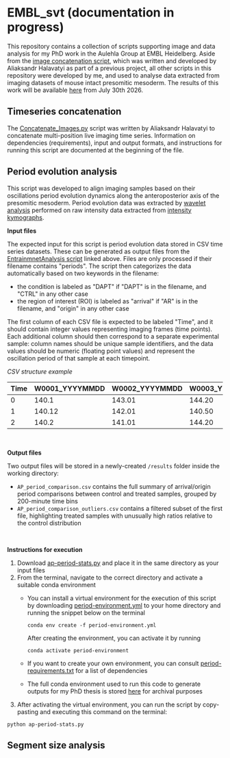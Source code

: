 # EMBL_svt (documentation in progress)

This repository contains a collection of scripts supporting image and data analysis for my PhD work in the Aulehla Group at EMBL Heidelberg. Aside from the [image concatenation script](https://github.com/simona-gioe/EMBL_svt/blob/main/concatenate/Concatenate_Images.py), which was written and developed by Aliaksandr Halavatyi as part of a previous project, all other scripts in this repository were developed by me, and used to analyse data extracted from imaging datasets of mouse intact presomitic mesoderm. The results of this work will be available [here](https://archiv.ub.uni-heidelberg.de/volltextserver/37071/) from July 30th 2026.

## Timeseries concatenation

The [Concatenate_Images.py](https://github.com/simona-gioe/EMBL_svt/blob/main/concatenate/Concatenate_Images.py) script was written by Aliaksandr Halavatyi to concatenate multi-position live imaging time series. Information on dependencies (requirements), input and output formats, and instructions for running this script are documented at the beginning of the file.

## Period evolution analysis

This script was developed to align imaging samples based on their oscillations period evolution dynamics along the anteroposterior axis of the presomitic mesoderm. Period evolution data was extracted by [wavelet analysis](https://github.com/PGLSanchez/EMBL_OscillationsAnalysis/blob/master/EntrainmentAnalysis/SCRIPT-EntrainmentAnalysis.ipynb) performed on raw intensity data extracted from [intensity kymographs](https://git.embl.org/grp-cba/tail-analysis/-/blob/main/analysis_workflow.md?ref_type=heads).

**Input files**

The expected input for this script is period evolution data stored in CSV time series datasets. These can be generated as output files from the [EntrainmnetAnalysis script](https://github.com/PGLSanchez/EMBL_OscillationsAnalysis/blob/master/EntrainmentAnalysis/SCRIPT-EntrainmentAnalysis.ipynb) linked above.
Files are only processed if their filename contains "periods". The script then categorizes the data automatically based on two keywords in the filename:
* the condition is labeled as "DAPT" if "DAPT" is in the filename, and "CTRL" in any other case
* the region of interest (ROI) is labeled as "arrival" if "AR" is in the filename, and "origin" in any other case

The first column of each CSV file is expected to be labeled "Time", and it should contain integer values representing imaging frames (time points).
Each additional column should then correspond to a separate experimental sample: column names should be unique sample identifiers, and the data values should be numeric (floating point values) and represent the oscillation period of that sample at each timepoint.

*CSV structure example*

| Time | W0001_YYYYMMDD | W0002_YYYYMMDD | W0003_YYYYMMDD |
| ---- | -------------- | -------------- | -------------- |
| 0    | 140.1          | 143.01         | 144.20         |
| 1    | 140.12         | 142.01         | 140.50         |
| 2    | 140.2          | 141.01         | 144.20         |

<br />

**Output files**

Two output files will be stored in a newly-created `/results` folder inside the working directory:
* `AP_period_comparison.csv` contains the full summary of arrival/origin period comparisons between control and treated samples, grouped by 200-minute time bins
* `AP_period_comparison_outliers.csv` contains a filtered subset of the first file, highlighting treated samples with unusually high ratios relative to the control distribution

<br />

**Instructions for execution**
1. Download [ap-period-stats.py](https://github.com/simona-gioe/EMBL_svt/blob/main/period-evolution/ap-period-stats.py) and place it in the same directory as your input files
2. From the terminal, navigate to the correct directory and activate a suitable conda environment
    * You can install a virtual environment for the execution of this script by downloading [period-environment.yml](https://github.com/simona-gioe/EMBL_svt/blob/main/environments/period-environment.yml) to your home directory and running the snippet below on the terminal

      ```
      conda env create -f period-environment.yml
      ```
      After creating the environment, you can activate it by running

      ```
      conda activate period-environment
      ```
    
    * If you want to create your own environment, you can consult [period-requirements.txt](https://github.com/simona-gioe/EMBL_svt/blob/main/period-requirements.txt) for a list of dependencies
    * The full conda environment used to run this code to generate outputs for my PhD thesis is stored [here](https://github.com/simona-gioe/EMBL_svt/blob/main/full-environment.yml) for archival purposes
3. After activating the virtual environment, you can run the script by copy-pasting and executing this command on the terminal:
  ```
  python ap-period-stats.py
  ```


## Segment size analysis
